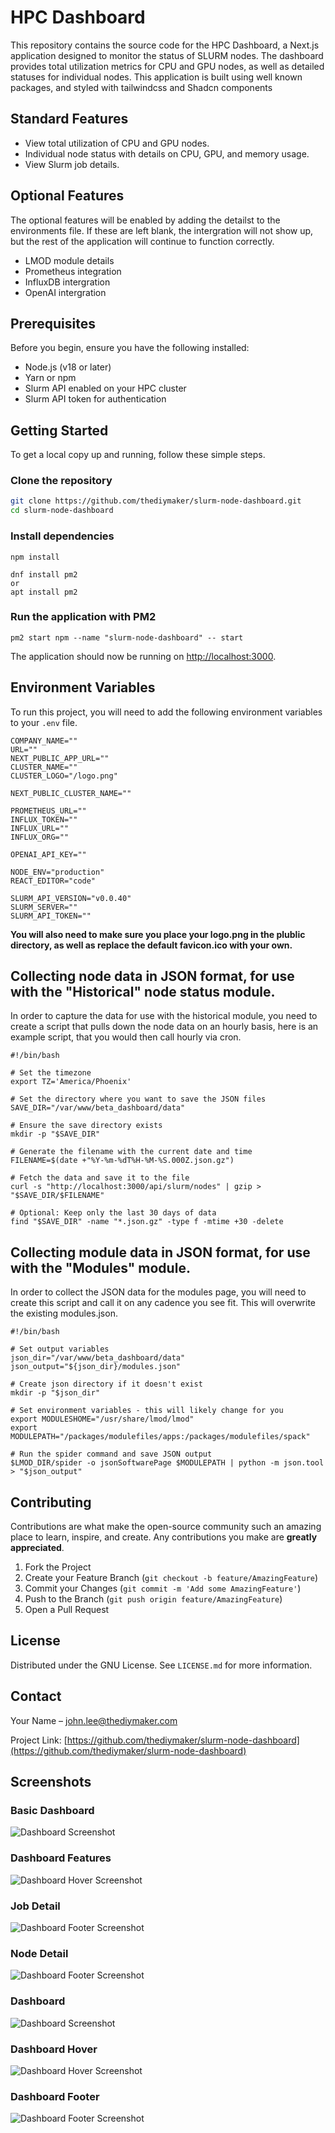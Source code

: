 # HPC Dashboard

This repository contains the source code for the HPC Dashboard, a Next.js application designed to monitor the status of SLURM nodes. The dashboard provides total utilization metrics for CPU and GPU nodes, as well as detailed statuses for individual nodes. This application is built using well known packages, and styled with tailwindcss and Shadcn components

## Standard Features

- View total utilization of CPU and GPU nodes.
- Individual node status with details on CPU, GPU, and memory usage.
- View Slurm job details.

## Optional Features

The optional features will be enabled by adding the detailst to the environments file. If these are left blank, the intergration will not show up, but the rest of the application will continue to function correctly.

- LMOD module details
- Prometheus integration
- InfluxDB intergration
- OpenAI intergration

## Prerequisites

Before you begin, ensure you have the following installed:

- Node.js (v18 or later)
- Yarn or npm
- Slurm API enabled on your HPC cluster
- Slurm API token for authentication

## Getting Started

To get a local copy up and running, follow these simple steps.

### Clone the repository

```bash
git clone https://github.com/thediymaker/slurm-node-dashboard.git
cd slurm-node-dashboard
```

### Install dependencies

```
npm install
```

```
dnf install pm2
or
apt install pm2
```

### Run the application with PM2

```
pm2 start npm --name "slurm-node-dashboard" -- start
```

The application should now be running on [http://localhost:3000](http://localhost:3000).

## Environment Variables

To run this project, you will need to add the following environment variables to your `.env` file.

```plaintext
COMPANY_NAME=""
URL=""
NEXT_PUBLIC_APP_URL=""
CLUSTER_NAME=""
CLUSTER_LOGO="/logo.png"

NEXT_PUBLIC_CLUSTER_NAME=""

PROMETHEUS_URL=""
INFLUX_TOKEN=""
INFLUX_URL=""
INFLUX_ORG=""

OPENAI_API_KEY=""

NODE_ENV="production"
REACT_EDITOR="code"

SLURM_API_VERSION="v0.0.40"
SLURM_SERVER=""
SLURM_API_TOKEN=""
```

**You will also need to make sure you place your logo.png in the plublic directory, as well as replace the default favicon.ico with your own.**

## Collecting node data in JSON format, for use with the "Historical" node status module.

In order to capture the data for use with the historical module, you need to create a script that pulls down the node data on an hourly basis, here is an example script, that you would then call hourly via cron.

```
#!/bin/bash

# Set the timezone
export TZ='America/Phoenix'

# Set the directory where you want to save the JSON files
SAVE_DIR="/var/www/beta_dashboard/data"

# Ensure the save directory exists
mkdir -p "$SAVE_DIR"

# Generate the filename with the current date and time
FILENAME=$(date +"%Y-%m-%dT%H-%M-%S.000Z.json.gz")

# Fetch the data and save it to the file
curl -s "http://localhost:3000/api/slurm/nodes" | gzip > "$SAVE_DIR/$FILENAME"

# Optional: Keep only the last 30 days of data
find "$SAVE_DIR" -name "*.json.gz" -type f -mtime +30 -delete
```

## Collecting module data in JSON format, for use with the "Modules" module.

In order to collect the JSON data for the modules page, you will need to create this script and call it on any cadence you see fit. This will overwrite the existing modules.json.

```
#!/bin/bash

# Set output variables
json_dir="/var/www/beta_dashboard/data"
json_output="${json_dir}/modules.json"

# Create json directory if it doesn't exist
mkdir -p "$json_dir"

# Set environment variables - this will likely change for you
export MODULESHOME="/usr/share/lmod/lmod"
export MODULEPATH="/packages/modulefiles/apps:/packages/modulefiles/spack"

# Run the spider command and save JSON output
$LMOD_DIR/spider -o jsonSoftwarePage $MODULEPATH | python -m json.tool > "$json_output"
```

## Contributing

Contributions are what make the open-source community such an amazing place to learn, inspire, and create. Any contributions you make are **greatly appreciated**.

1. Fork the Project
2. Create your Feature Branch (`git checkout -b feature/AmazingFeature`)
3. Commit your Changes (`git commit -m 'Add some AmazingFeature'`)
4. Push to the Branch (`git push origin feature/AmazingFeature`)
5. Open a Pull Request

## License

Distributed under the GNU License. See `LICENSE.md` for more information.

## Contact

Your Name – [john.lee@thediymaker.com](mailto:john.lee@thediymaker.com)

Project Link: [https://github.com/thediymaker/slurm-node-dashboard](https://github.com/thediymaker/slurm-node-dashboard)

## Screenshots

### Basic Dashboard

![Dashboard Screenshot](/images/basic_screenshot.png "Basic Dashboard")

### Dashboard Features

![Dashboard Hover Screenshot](/images/features_screenshot.png "Features")

### Job Detail

![Dashboard Footer Screenshot](/images/job_detail_screenshot.png "Job Detail")

### Node Detail

![Dashboard Footer Screenshot](/images/node_job_details_screenshot.png "Basic Job Detail")

### Dashboard

![Dashboard Screenshot](/images/dashboard_screenshot_1.png "Dashboard Overview")

### Dashboard Hover

![Dashboard Hover Screenshot](/images/dashboard_screenshot_2.png "Hover Status")

### Dashboard Footer

![Dashboard Footer Screenshot](/images/dashboard_screenshot_3.png "Footer")
